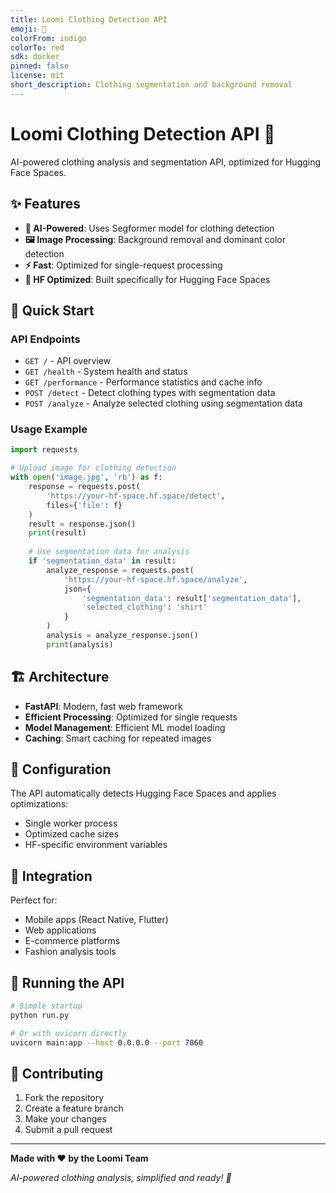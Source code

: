 ```yaml
---
title: Loomi Clothing Detection API
emoji: 🏢
colorFrom: indigo
colorTo: red
sdk: docker
pinned: false
license: mit
short_description: Clothing segmentation and background removal
---
```


# Loomi Clothing Detection API 🚀

AI-powered clothing analysis and segmentation API, optimized for Hugging Face Spaces.

## ✨ Features

- **🧠 AI-Powered**: Uses Segformer model for clothing detection
- **🖼️ Image Processing**: Background removal and dominant color detection
- **⚡ Fast**: Optimized for single-request processing
- **🔧 HF Optimized**: Built specifically for Hugging Face Spaces

## 🚀 Quick Start

### API Endpoints

- `GET /` - API overview
- `GET /health` - System health and status
- `GET /performance` - Performance statistics and cache info
- `POST /detect` - Detect clothing types with segmentation data
- `POST /analyze` - Analyze selected clothing using segmentation data

### Usage Example

```python
import requests

# Upload image for clothing detection
with open('image.jpg', 'rb') as f:
    response = requests.post(
        'https://your-hf-space.hf.space/detect',
        files={'file': f}
    )
    result = response.json()
    print(result)
    
    # Use segmentation data for analysis
    if 'segmentation_data' in result:
        analyze_response = requests.post(
            'https://your-hf-space.hf.space/analyze',
            json={
                'segmentation_data': result['segmentation_data'],
                'selected_clothing': 'shirt'
            }
        )
        analysis = analyze_response.json()
        print(analysis)
```

## 🏗️ Architecture

- **FastAPI**: Modern, fast web framework
- **Efficient Processing**: Optimized for single requests
- **Model Management**: Efficient ML model loading
- **Caching**: Smart caching for repeated images

## 🔧 Configuration

The API automatically detects Hugging Face Spaces and applies optimizations:

- Single worker process
- Optimized cache sizes
- HF-specific environment variables

## 📱 Integration

Perfect for:
- Mobile apps (React Native, Flutter)
- Web applications
- E-commerce platforms
- Fashion analysis tools

## 🚀 Running the API

```bash
# Simple startup
python run.py

# Or with uvicorn directly
uvicorn main:app --host 0.0.0.0 --port 7860
```

## 🤝 Contributing

1. Fork the repository
2. Create a feature branch
3. Make your changes
4. Submit a pull request

---

**Made with ❤️ by the Loomi Team**

*AI-powered clothing analysis, simplified and ready! 🎯*
